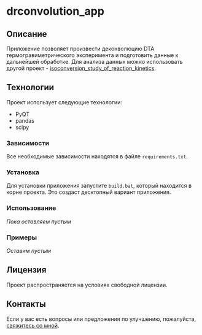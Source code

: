 # drconvolution_app

## Описание

Приложение позволяет произвести деконволюцию DTA термогравиметрического эксперимента и подготовить данные к дальнейшей обработке. Для анализа данных можно использовать другой проект - [isoconversion_study_of_reaction_kinetics](ссылка_на_другой_проект).

## Технологии

Проект использует следующие технологии:

- PyQT
- pandas
- scipy

### Зависимости

Все необходимые зависимости находятся в файле `requirements.txt`.

### Установка

Для установки приложения запустите `build.bat`, который находится в корне проекта. Это создаст десктопный вариант приложения.

### Использование

*Пока оставляем пустым*

### Примеры

*Оставим пустым*

## Лицензия

Проект распространяется на условиях свободной лицензии.

## Контакты

Если у вас есть вопросы или предложения по улучшению, пожалуйста, [свяжитесь со мной](ваш_контакт).

